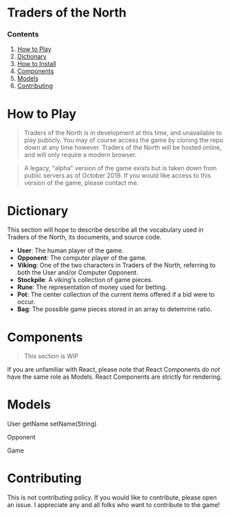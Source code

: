 # Traders of the North
### Contents
1. [How to Play](#how-to-play)
1. [Dictionary](#dictionary)
1. [How to Install](#how-to-install)
1. [Components](#components)
1. [Models](#models)
1. [Contributing](#contributing)

# How to Play
>Traders of the North is in development at this time, and unavailable to play publicly. You may of course access the game by cloning the repo down at any time however.
Traders of the North will be hosted online, and will only require a modern browser.

>A legacy, "alpha" version of the game exists but is taken down from public servers as of October 2019. If you would like access to this version of the game, please contact me.

# Dictionary
This section will hope to describe describe all the vocabulary used in Traders of the North, its documents, and source code.

- **User**: The human player of the game.
- **Opponent**: The computer player of the game.
- **Viking**: One of the two characters in Traders of the North, referring to both the User and/or Computer Opponent.
- **Stockpile**: A viking's collection of game pieces.
- **Rune**: The representation of money used for betting.
- **Pot**: The center collection of the current items offered if a bid were to occur.
- **Bag**: The possible game pieces stored in an array to detemrine ratio.

# Components
>This section is WIP

If you are unfamiliar with React, please note that React Components _do not_ have the same role as Models. React Components are strictly for rendering.

# Models
User
  getName
  setName(String)

Opponent

Game


# Contributing
This is not contributing policy. If you would like to contribute, please open an issue. I appreciate any and all folks who want to contribute to the game!
